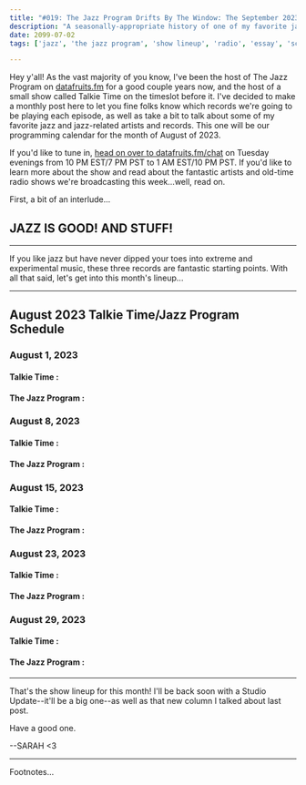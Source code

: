 ```yaml
---
title: "#019: The Jazz Program Drifts By The Window: The September 2023 Radio Programming Calendar"
description: "A seasonally-appropriate history of one of my favorite jazz standards, as well as a brief rundown of what we're going to be up to this month."  
date: 2099-07-02
tags: ['jazz', 'the jazz program', 'show lineup', 'radio', 'essay', 'schedule']

---
```



Hey y'all! As the vast majority of you know, I've been the host of The Jazz Program on [datafruits.fm](https://datafruits.fm) for a good couple years now, and the host of a small show called Talkie Time on the timeslot before it. I've decided to make a monthly post here to let you fine folks know which records we're going to be playing each episode, as well as take a bit to talk about some of my favorite jazz and jazz-related artists and records. This one will be our programming calendar for the month of August of 2023.

If you'd like to tune in, [head on over to datafruits.fm/chat](https://datafruits.fm/chat) on Tuesday evenings from 10 PM EST/7 PM PST to 1 AM EST/10 PM PST. If you'd like to learn more about the show and read about the fantastic artists and old-time radio shows we're broadcasting this week...well, read on.

First, a bit of an interlude...

## JAZZ IS GOOD! AND STUFF!
---

If you like jazz but have never dipped your toes into extreme and experimental music, these three records are fantastic starting points. With all that said, let's get into this month's lineup...

---

## August 2023 Talkie Time/Jazz Program Schedule

### August 1, 2023 

#### Talkie Time : 

#### The Jazz Program :

### August 8, 2023 

#### Talkie Time : 

#### The Jazz Program :
	
### August 15, 2023 

#### Talkie Time : 

#### The Jazz Program :

### August 23, 2023 

#### Talkie Time : 

#### The Jazz Program :

### August 29, 2023 

#### Talkie Time : 

#### The Jazz Program :

----

That's the show lineup for this month! I'll be back soon with a Studio Update--it'll be a big one--as well as that new column I talked about last post.

Have a good one.

--SARAH <3

--- 
Footnotes...

[^1]:
